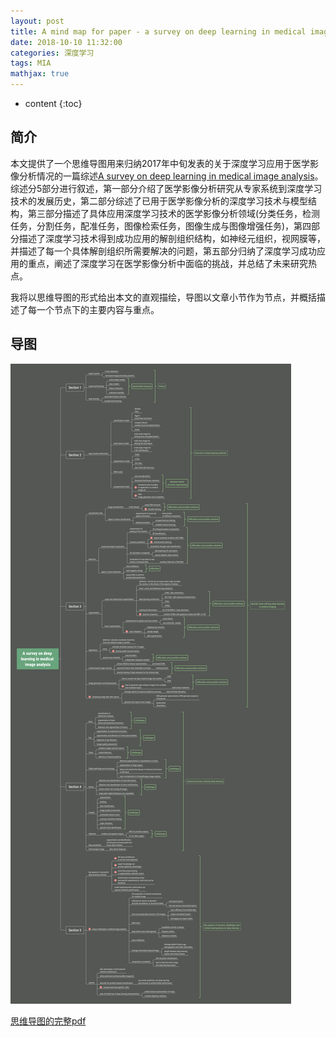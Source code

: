 ```yaml
---
layout: post
title: A mind map for paper - a survey on deep learning in medical image analysis
date: 2018-10-10 11:32:00
categories: 深度学习
tags: MIA
mathjax: true
---
```


* content
{:toc}

## 简介

本文提供了一个思维导图用来归纳2017年中旬发表的关于深度学习应用于医学影像分析情况的一篇综述[A survey on deep learning in medical image analysis](https://www.sciencedirect.com/science/article/pii/S1361841517301135)。综述分5部分进行叙述，第一部分介绍了医学影像分析研究从专家系统到深度学习技术的发展历史，第二部分综述了已用于医学影像分析的深度学习技术与模型结构，第三部分描述了具体应用深度学习技术的医学影像分析领域(分类任务，检测任务，分割任务，配准任务，图像检索任务，图像生成与图像增强任务)，第四部分描述了深度学习技术得到成功应用的解剖组织结构，如神经元组织，视网膜等，并描述了每一个具体解剖组织所需要解决的问题，第五部分归纳了深度学习成功应用的重点，阐述了深度学习在医学影像分析中面临的挑战，并总结了未来研究热点。

我将以思维导图的形式给出本文的直观描绘，导图以文章小节作为节点，并概括描述了每一个节点下的主要内容与重点。





## 导图

![mind_map](/images/suvery-on-dl-in-mia/mind_map.png)

[思维导图的完整pdf](https://github.com/FengHZ/FengHZ.github.io/blob/master/images/suvery-on-dl-in-mia/mind_map.pdf)